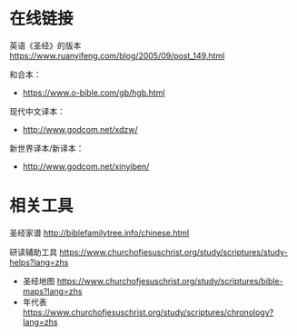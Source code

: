 
# 在线链接

英语《圣经》的版本 https://www.ruanyifeng.com/blog/2005/09/post_149.html

和合本：
- https://www.o-bible.com/gb/hgb.html

现代中文译本：
- http://www.godcom.net/xdzw/

新世界译本/新译本：
- http://www.godcom.net/xinyiben/

# 相关工具

圣经家谱 http://biblefamilytree.info/chinese.html

研读辅助工具 https://www.churchofjesuschrist.org/study/scriptures/study-helps?lang=zhs
- 圣经地图 https://www.churchofjesuschrist.org/study/scriptures/bible-maps?lang=zhs
- 年代表 https://www.churchofjesuschrist.org/study/scriptures/chronology?lang=zhs
